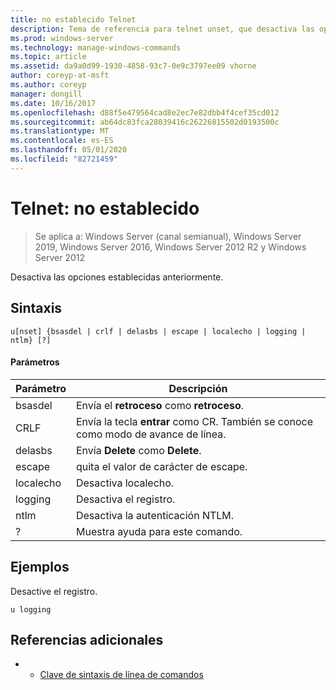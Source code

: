 ```yaml
---
title: no establecido Telnet
description: Tema de referencia para telnet unset, que desactiva las opciones establecidas anteriormente.
ms.prod: windows-server
ms.technology: manage-windows-commands
ms.topic: article
ms.assetid: da9a0d99-1930-4858-93c7-0e9c3797ee09 vhorne
author: coreyp-at-msft
ms.author: coreyp
manager: dongill
ms.date: 10/16/2017
ms.openlocfilehash: d88f5e479564cad8e2ec7e82dbb4f4cef35cd012
ms.sourcegitcommit: ab64dc83fca28039416c26226815502d0193500c
ms.translationtype: MT
ms.contentlocale: es-ES
ms.lasthandoff: 05/01/2020
ms.locfileid: "82721459"
---
```

# <a name="telnet-unset"></a>Telnet: no establecido

> Se aplica a: Windows Server (canal semianual), Windows Server 2019, Windows Server 2016, Windows Server 2012 R2 y Windows Server 2012

Desactiva las opciones establecidas anteriormente.   

## <a name="syntax"></a>Sintaxis  
```  
u[nset] {bsasdel | crlf | delasbs | escape | localecho | logging | ntlm} [?]  
```  
#### <a name="parameters"></a>Parámetros  
|Parámetro|Descripción|  
|-------|--------|  
|bsasdel|Envía el **retroceso** como **retroceso**.|  
|CRLF|Envía la tecla **entrar** como CR. También se conoce como modo de avance de línea.|  
|delasbs|Envía **Delete** como **Delete**.|  
|escape|quita el valor de carácter de escape.|  
|localecho|Desactiva localecho.|  
|logging|Desactiva el registro.|  
|ntlm|Desactiva la autenticación NTLM.|  
|?|Muestra ayuda para este comando.|  
## <a name="examples"></a>Ejemplos  
Desactive el registro.  
```  
u logging  
```  
## <a name="additional-references"></a>Referencias adicionales  
-   - [Clave de sintaxis de línea de comandos](command-line-syntax-key.md)  
